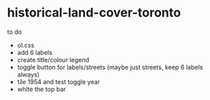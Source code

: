 # historical-land-cover-toronto

to do
- ol.css
- add 6 labels
- create title/colour legend
- toggle button for labels/streets (maybe just streets, keep 6 labels always)
- tile 1954 and test toggle year
- white the top bar